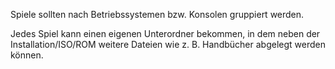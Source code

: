 Spiele sollten nach Betriebssystemen bzw. Konsolen gruppiert werden.

Jedes Spiel kann einen eigenen Unterordner bekommen, in dem neben der Installation/ISO/ROM weitere Dateien wie z. B. Handbücher abgelegt werden können.
